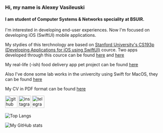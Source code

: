 ### Hi, my name is Alexey Vasileuski
#### I am student of Computer Systems & Networks speciality at BSUIR.

<!--
**vasilevsky007/vasilevsky007** is a ✨ _special_ ✨ repository because its `README.md` (this file) appears on your GitHub profile.

Here are some ideas to get you started:

- 🔭 I’m currently working on ...
- 🌱 I’m currently learning ...
- 👯 I’m looking to collaborate on ...
- 🤔 I’m looking for help with ...
- 💬 Ask me about ...
- 📫 How to reach me: ...
- 😄 Pronouns: ...
- ⚡ Fun fact: ...
-->

I'm interested in developing end-user experiences. Now I'm focused on developing iOS (SwiftUI) mobile applications.

My stydies of this terchnology are based on [Stanford University's CS193p (Developing Applications for iOS using SwiftUI)](https://cs193p.sites.stanford.edu/) cource.
Two apps developed through this cource can be found [here](https://github.com/vasilevsky007/Cardgame) and [here](https://github.com/vasilevsky007/EmojiArt)

My real-life (-ish) food delivery app pet project can be found [here](https://github.com/vasilevsky007/Shawa)

Also I've done some lab works in the univercity using Swift for MacOS, they can be found [here](https://github.com/vasilevsky007/SwiftLabs7Term)

My CV in PDF format can be found [here](/vasileuski-alexey-cv.pdf)

[<img src='https://cdn.jsdelivr.net/npm/simple-icons@3.0.1/icons/github.svg' alt='github' height='40'>](https://github.com/vasilevsky007)  [<img src='https://cdn.jsdelivr.net/npm/simple-icons@3.0.1/icons/instagram.svg' alt='instagram' height='40'>](https://www.instagram.com/vasilevsky_a/)  [<img src='https://cdn.jsdelivr.net/npm/simple-icons@3.0.1/icons/telegram.svg' alt='telegram' height='40'>](https://t.me/vasilevsky_a)

![Top Langs](https://github-readme-stats.vercel.app/api/top-langs/?username=vasilevsky007&layout=compact&show_icons=true&theme=transparent)

![My GitHub stats](https://github-readme-stats.vercel.app/api?username=vasilevsky007&show_icons=true&theme=transparent)
